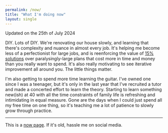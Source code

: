 ```yaml
---
permalink: /now/
title: "What I'm doing now"
layout: single
---
```

Updated on the 25th of July 2024

DIY. Lots of DIY. We're renovating our house slowly, and learning that there's complexity and nuance in almost every job. It's helping me become less of a perfectionist for large jobs, and is reenforcing the value of [15% solutions](https://medium.com/the-liberators/trigger-big-change-by-starting-small-with-15-solutions-3d463ff1c38a) over paralysingly-large plans that cost more in time and money than you really want to spend. It's also really motivating to see iterative improvement all around you. The little things matter.

I'm also getting to spend more time learning the guitar. I've owned one since I was a teenager, but it's only in the last year that I've recruited a tutor and made a concerted effort to learn the theory. Starting to learn something new(ish) at 40 with all the time constraints of family life is refreshing and intimidating in equal measure. Gone are the days when I could just spend all my free time on one thing, so it's teaching me a lot of patience to slowly grow through practice.

---
This is a [now page](https://nownownow.com). If it's old, hassle me on social media.
